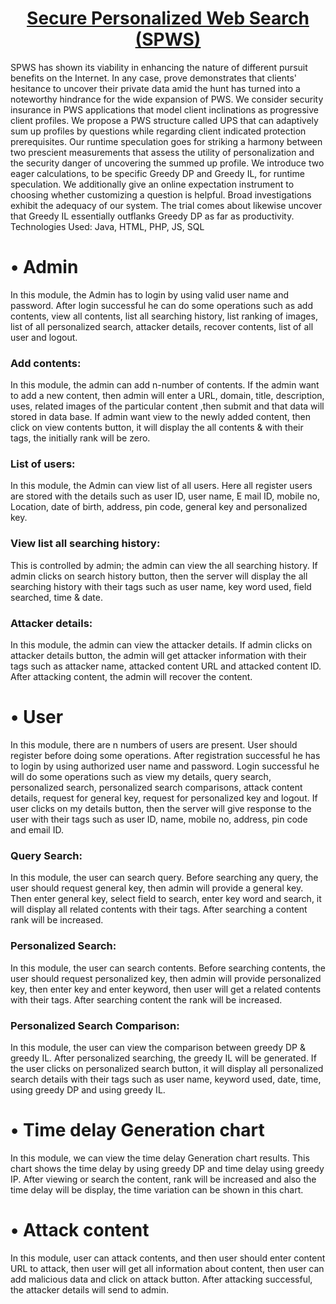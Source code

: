 <html>
<body>
  <a href="https://mibiliyaz.github.io/spws/web/index.html"><center><h1>Secure Personalized Web Search (SPWS)</h1></center></a>
SPWS has shown its viability in enhancing the nature of different pursuit benefits on the Internet. In any case, prove demonstrates that clients' hesitance to uncover their private data amid the hunt has turned into a noteworthy hindrance for the wide expansion of PWS. We consider security insurance in PWS applications that model client inclinations as progressive client profiles. We propose a PWS structure called UPS that can adaptively sum up profiles by questions while regarding client indicated protection prerequisites. Our runtime speculation goes for striking a harmony between two prescient measurements that assess the utility of personalization and the security danger of uncovering the summed up profile. We introduce two eager calculations, to be specific Greedy DP and Greedy IL, for runtime speculation. We additionally give an online expectation instrument to choosing whether customizing a question is helpful. Broad investigations exhibit the adequacy of our system. The trial comes about likewise uncover that Greedy IL essentially outflanks Greedy DP as far as productivity.
Technologies Used: Java, HTML, PHP, JS, SQL
<h1>•	Admin</h1>
In this module, the Admin has to login by using valid user name and password. After login successful he can do some operations such as add contents, view all contents, list all searching history, list ranking of images, list of all personalized search, attacker details, recover contents, list of all user  and logout. 
<h3>Add contents:</h3> In this module, the admin can add n-number of contents. If the admin want to add a new content, then admin will enter a URL, domain, title, description, uses, related images of the particular content ,then submit and that data will stored in data base. If admin want view to the newly added content, then click on view contents button, it will display the all contents & with their tags, the initially rank will be zero.
<h3>List of users:</h3> In this module, the Admin can view list of all users. Here all register users are stored with the details such as user ID, user name, E mail ID, mobile no, Location, date of birth, address, pin code, general key and personalized key.
<h3>View list all searching history:</h3> This is controlled by admin; the admin can view the all searching history. If admin clicks on search history button, then the server will display the all searching history with their tags such as user name, key word used, field searched, time & date.
<h3>Attacker details:</h3> In this module, the admin can view the attacker details. If admin clicks on attacker details button, the admin will get attacker information with their tags such as attacker name, attacked content URL and attacked content ID. After attacking content, the admin will recover the content.

<h1>•	User</h1>
In this module, there are n numbers of users are present. User should register before doing some operations.  After registration successful he has to login by using authorized user name and password. Login successful he will do some operations such as view my details, query search, personalized search, personalized search comparisons, attack content details, request for general key, request for personalized key and logout. If user clicks on my details button, then the server will give response to the user with their tags such as user ID, name, mobile no, address, pin code and email ID.
<h3>Query Search:</h3> In this module, the user can search query. Before searching any query, the user should request general key, then admin will provide a general key. Then enter general key, select field to search, enter key word and search, it will display all related contents with their tags. After searching a content rank will be increased.
<h3>Personalized Search:</h3> In this module, the user can search contents. Before searching contents, the user should request personalized key, then admin will provide personalized key, then enter key and enter keyword, then user will get a related contents with their tags. After searching content the rank will be increased.
<h3>Personalized Search Comparison:</h3> In this module, the user can view the comparison between greedy DP & greedy IL. After personalized searching, the greedy IL will be generated. If the user clicks on personalized search button, it will display all personalized search details with their tags such as user name, keyword used, date, time, using greedy DP and using greedy IL.

<h1>•	Time delay Generation chart</h1>
In this module, we can view the time delay Generation chart results. This chart shows the time delay by using greedy DP and time delay using greedy IP. After viewing or search the content, rank will be increased and also the time delay will be display, the time variation can be shown in this chart.

<h1>•	Attack content</h1>
In this module, user can attack contents, and then user should enter content URL to attack, then user will get all information about content, then user can add malicious data and click on attack button. After attacking successful, the attacker details will send to admin.
</body>
</html>
